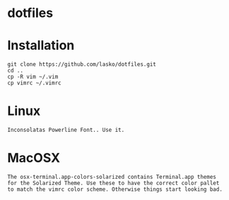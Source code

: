 # dotfiles

Installation
============

```
git clone https://github.com/lasko/dotfiles.git
cd ..
cp -R vim ~/.vim
cp vimrc ~/.vimrc
```

Linux
=====
```
Inconsolatas Powerline Font.. Use it.
```

MacOSX
======

```
The osx-terminal.app-colors-solarized contains Terminal.app themes
for the Solarized Theme. Use these to have the correct color pallet
to match the vimrc color scheme. Otherwise things start looking bad.
```

